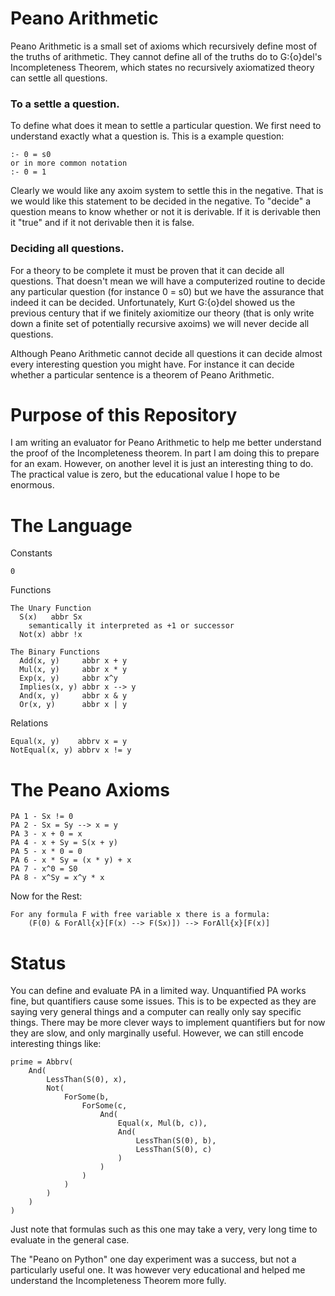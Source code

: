 Peano Arithmetic
================

Peano Arithmetic is a small set of axioms which recursively define most of the truths of arithmetic.
They cannot define all of the truths do to G\:{o}del's Incompleteness Theorem, which states no
recursively axiomatized theory can settle all questions.

### To a settle a question.

To define what does it mean to settle a particular question. We first need to understand exactly
what a question is. This is a example question:

    :- 0 = s0
    or in more common notation
    :- 0 = 1

Clearly we would like any axoim system to settle this in the negative. That is we would like this
statement to be decided in the negative. To "decide" a question means to know whether or not it is
derivable. If it is derivable then it "true" and if it not derivable then it is false.

### Deciding all questions.

For a theory to be complete it must be proven that it can decide all questions. That doesn't mean we
will have a computerized routine to decide any particular question (for instance 0 = s0) but we have
the assurance that indeed it can be decided. Unfortunately, Kurt G\:{o}del showed us the previous
century that if we finitely axiomitize our theory (that is only write down a finite set of
potentially recursive axoims) we will never decide all questions.

Although Peano Arithmetic cannot decide all questions it can decide almost every interesting
question you might have. For instance it can decide whether a particular sentence is a theorem of
Peano Arithmetic.

Purpose of this Repository
==========================

I am writing an evaluator for Peano Arithmetic to help me better understand the proof of the
Incompleteness theorem. In part I am doing this to prepare for an exam. However, on another level it
is just an interesting thing to do. The practical value is zero, but the educational value I hope to
be enormous.

The Language
============

Constants

    0

Functions

    The Unary Function
      S(x)   abbr Sx
        semantically it interpreted as +1 or successor
      Not(x) abbr !x

    The Binary Functions
      Add(x, y)     abbr x + y
      Mul(x, y)     abbr x * y
      Exp(x, y)     abbr x^y
      Implies(x, y) abbr x --> y
      And(x, y)     abbr x & y
      Or(x, y)      abbr x | y

Relations

    Equal(x, y)    abbrv x = y
    NotEqual(x, y) abbrv x != y

The Peano Axioms
================

    PA 1 - Sx != 0
    PA 2 - Sx = Sy --> x = y
    PA 3 - x + 0 = x
    PA 4 - x + Sy = S(x + y)
    PA 5 - x * 0 = 0
    PA 6 - x * Sy = (x * y) + x
    PA 7 - x^0 = S0
    PA 8 - x^Sy = x^y * x

Now for the Rest:

    For any formula F with free variable x there is a formula:
        (F(0) & ForAll{x}[F(x) --> F(Sx)]) --> ForAll{x}[F(x)]

Status
======

You can define and evaluate PA in a limited way. Unquantified PA works fine, but quantifiers cause
some issues. This is to be expected as they are saying very general things and a computer can really
only say specific things. There may be more clever ways to implement quantifiers but for now they
are slow, and only marginally useful. However, we can still encode interesting things like:

    prime = Abbrv(
        And(
            LessThan(S(0), x),
            Not(
                ForSome(b,
                    ForSome(c,
                        And(
                            Equal(x, Mul(b, c)),
                            And(
                                LessThan(S(0), b),
                                LessThan(S(0), c)
                            )
                        )
                    )
                )
            )
        )
    )

Just note that formulas such as this one may take a very, very long time to evaluate in the general
case.

The "Peano on Python" one day experiment was a success, but not a particularly useful one. It was
however very educational and helped me understand the Incompleteness Theorem more fully.

